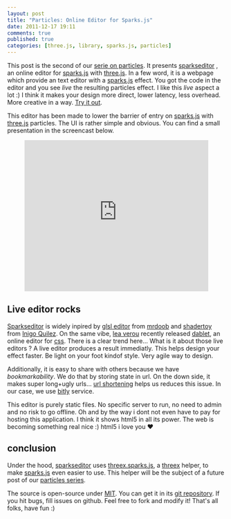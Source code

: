 ```yaml
---
layout: post
title: "Particles: Online Editor for Sparks.js"
date: 2011-12-17 19:11
comments: true
published: true
categories: [three.js, library, sparks.js, particles]
---
```


This post is the second of our [serie on particles](/blog/categories/particles).
It presents
[sparkseditor](https://github.com/jeromeetienne/sparkseditor)
, an online editor for
[sparks.js](https://github.com/zz85/sparks.js)
with
[three.js](https://github.com/mrdoob/three.js/). 
In a few word, it is a webpage which provide an text editor
with a
[sparks.js](https://github.com/zz85/sparks.js)
effect.
You got the code in the editor
and
you see *live* the resulting particles effect. 
I like this *live* aspect a lot :)
I think it makes your design more direct, lower latency, less overhead.
More creative in a way.
[Try it out](http://jeromeetienne.github.com/sparkseditor/).

This editor has been made to lower the barrier of entry on
[sparks.js](https://github.com/zz85/sparks.js)
with
[three.js](https://github.com/mrdoob/three.js/)
particles.
The UI is rather simple and obvious. You can find a small presentation in the
screencast below.
<center>
	<iframe width="425" height="349" src="http://www.youtube.com/embed/nu00FhIW5bc?hl=en&fs=1" frameborder="0" allowfullscreen></iframe>
</center>


<!-- more -->

## Live editor rocks

[Sparkseditor](http://jeromeetienne.github.com/sparkseditor/)
is widely inpired by
[glsl editor](http://glsl.heroku.com/e)
from
[mrdoob](http://mrdoob.com/)
and
[shadertoy](http://www.iquilezles.org/apps/shadertoy/)
from
[Inigo Quilez](http://www.iquilezles.org/).
On the same vibe,
[lea verou](http://lea.verou.me/)
recently
released
[dablet](http://lea.verou.me/2011/12/introducing-dabblet-an-interactive-css-playground/),
an online editor for
[css](http://en.wikipedia.org/wiki/Cascading_Style_Sheets).
There is a clear trend here...
What is it about those live editors ?
A live editor produces a result immediatly.
This helps design your effect faster.
Be light on your foot kindof style.
Very agile way to design. 

Additionally, it is easy to share with others because we have *bookmarkability*.
We do that by storing state in url.
On the down side, it makes super long+ugly urls...
[url shortening](http://en.wikipedia.org/wiki/URL_shortening)
helps us reduces this issue.
In our case, we use
[bitly](https://bitly.com/)
service.

This editor is purely static files.
No specific server to run, no need to admin and no risk to go offline.
Oh and by the way i dont not even have to pay for hosting this application.
I think it shows html5 in all its power.
The web is becoming something real nice :) html5 i love you &hearts;

## conclusion

Under the hood,
[sparkseditor](https://github.com/jeromeetienne/sparkseditor)
uses
[threex.sparks.js](https://github.com/jeromeetienne/threex/blob/master/threex.sparks.js), a
[threex](https://github.com/jeromeetienne/threex)
helper, to make
[sparks.js](https://github.com/zz85/sparks.js/)
even easier to use.
This helper will be the subject of a future post of our
[particles series](/blog/categories/particles).

The source is open-source under
[MIT](https://github.com/jeromeetienne/sparkseditor/blob/master/MIT-LICENSE.txt).
You can get it in its [git repository](https://github.com/jeromeetienne/sparkseditor).
If you hit bugs, fill issues on github.
Feel free to fork and modify it!
That's all folks, have fun :)
